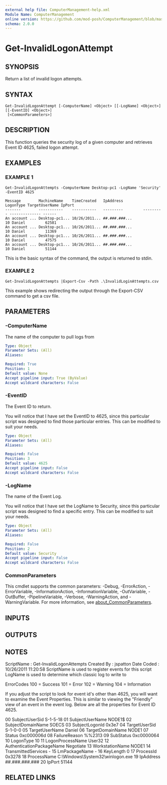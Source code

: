 ```yaml
---
external help file: ComputerManagement-help.xml
Module Name: ComputerManagement
online version: https://github.com/mod-posh/ComputerManagement/blob/master/docs/Get-InvalidLogonAttempt.md#get-invalidlogonattempt
schema: 2.0.0
---
```


# Get-InvalidLogonAttempt

## SYNOPSIS
Return a list of invalid logon attempts.

## SYNTAX

```
Get-InvalidLogonAttempt [-ComputerName] <Object> [[-LogName] <Object>] [[-EventID] <Object>]
 [<CommonParameters>]
```

## DESCRIPTION
This function queries the security log of a given computer and
retrieves Event ID 4625, failed logon attempt.

## EXAMPLES

### EXAMPLE 1
```
Get-InvalidLogonAttempts -ComputerName Desktop-pc1 -LogName 'Security' -EventID 4625

Message        MachineName    TimeCreated   IpAddress         LogonType TargetUserName IpPort
-------        -----------    -----------   ---------         --------- -------------- ------
An account ... Desktop-pc1... 10/26/2011... ##.###.###...            10 Daniel         62581
An account ... Desktop-pc1... 10/26/2011... ##.###.###...            10 Daniel         11369
An account ... Desktop-pc1... 10/26/2011... ##.###.###...            10 Daniel         47575
An account ... Desktop-pc1... 10/26/2011... ##.###.###...            10 Daniel         51144
```

This is the basic syntax of the command, the output is returned to stdin.

### EXAMPLE 2
```
Get-InvalidLogonAttempts |Export-Csv -Path .\InvalidLoginAttempts.csv
```

This example shows redirecting the output through the Export-CSV command to get
a csv file.

## PARAMETERS

### -ComputerName
The name of the computer to pull logs from

```yaml
Type: Object
Parameter Sets: (All)
Aliases:

Required: True
Position: 1
Default value: None
Accept pipeline input: True (ByValue)
Accept wildcard characters: False
```

### -EventID
The Event ID to return.

You will notice that I have set the EventID to 4625, since
this particular script was designed to find those particular
entries.
This can be modified to suit your needs.

```yaml
Type: Object
Parameter Sets: (All)
Aliases:

Required: False
Position: 3
Default value: 4625
Accept pipeline input: False
Accept wildcard characters: False
```

### -LogName
The name of the Event Log.

You will notice that I have set the LogName to Security, since
this particular script was designed to find a specific entry.
This can be modified to suit your needs.

```yaml
Type: Object
Parameter Sets: (All)
Aliases:

Required: False
Position: 2
Default value: Security
Accept pipeline input: False
Accept wildcard characters: False
```

### CommonParameters
This cmdlet supports the common parameters: -Debug, -ErrorAction, -ErrorVariable, -InformationAction, -InformationVariable, -OutVariable, -OutBuffer, -PipelineVariable, -Verbose, -WarningAction, and -WarningVariable. For more information, see [about_CommonParameters](http://go.microsoft.com/fwlink/?LinkID=113216).

## INPUTS

## OUTPUTS

## NOTES
ScriptName : Get-InvalidLogonAttempts
Created By : jspatton
Date Coded : 10/26/2011 11:20:58
ScriptName is used to register events for this script
LogName is used to determine which classic log to write to

ErrorCodes
    100 = Success
    101 = Error
    102 = Warning
    104 = Information

If you adjust the script to look for event id's other than 4625, you will
want to examine the Event Properties.
This is similar to viewing the
"Friendly" view of an event in the event log.
Below are all the properties
for Event ID 4625.

00  SubjectUserSid S-1-5-18
01  SubjectUserName NODE1$
02  SubjectDomainName SOECS
03  SubjectLogonId 0x3e7
04  TargetUserSid S-1-0-0
05  TargetUserName Daniel
06  TargetDomainName NODE1
07  Status 0xc000006d
08  FailureReason %%2313
09  SubStatus 0xc0000064
10  LogonType 10
11  LogonProcessName User32
12  AuthenticationPackageName Negotiate
13  WorkstationName NODE1
14  TransmittedServices -
15  LmPackageName -
16  KeyLength 0
17  ProcessId 0x3278
18  ProcessName C:\Windows\System32\winlogon.exe
19  IpAddress ##.###.###.###
20  IpPort 51144

## RELATED LINKS
